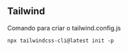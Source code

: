 ## Tailwind

Comando para criar o tailwind.config.js
```shell
npx tailwindcss-cli@latest init -p
```
